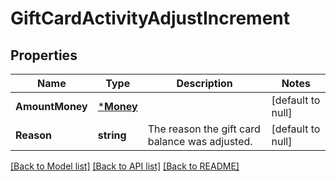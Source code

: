 # GiftCardActivityAdjustIncrement

## Properties
Name | Type | Description | Notes
------------ | ------------- | ------------- | -------------
**AmountMoney** | [***Money**](Money.md) |  | [default to null]
**Reason** | **string** | The reason the gift card balance was adjusted. | [default to null]

[[Back to Model list]](../README.md#documentation-for-models) [[Back to API list]](../README.md#documentation-for-api-endpoints) [[Back to README]](../README.md)


